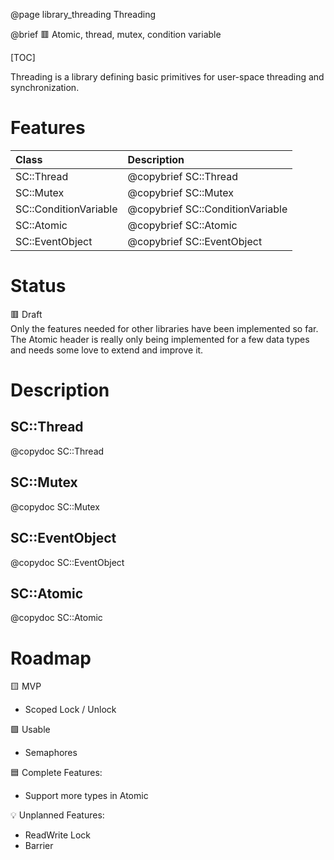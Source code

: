 @page library_threading Threading

@brief 🟥 Atomic, thread, mutex, condition variable

[TOC]

Threading is a library defining basic primitives for user-space threading and synchronization.

# Features
| Class                 | Description                       |
|:----------------------|:----------------------------------|
| SC::Thread            | @copybrief SC::Thread             |
| SC::Mutex             | @copybrief SC::Mutex              |
| SC::ConditionVariable | @copybrief SC::ConditionVariable  |
| SC::Atomic            | @copybrief SC::Atomic             |
| SC::EventObject       | @copybrief SC::EventObject        |

# Status
🟥 Draft  
Only the features needed for other libraries have been implemented so far.
The Atomic header is really only being implemented for a few data types and needs some love to extend and improve it.

# Description

## SC::Thread
@copydoc SC::Thread

## SC::Mutex
@copydoc SC::Mutex

## SC::EventObject
@copydoc SC::EventObject

## SC::Atomic
@copydoc SC::Atomic

# Roadmap
🟨 MVP
- Scoped Lock / Unlock

🟩 Usable
- Semaphores

🟦 Complete Features:
- Support more types in Atomic<T>

💡 Unplanned Features:
- ReadWrite Lock
- Barrier
